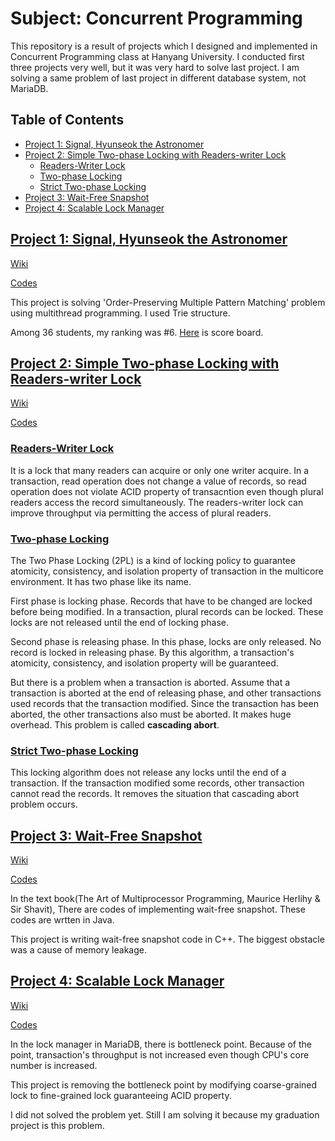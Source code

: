 # Subject: Concurrent Programming

This repository is a result of projects which I designed and implemented in Concurrent Programming class at Hanyang University. I conducted first three projects very well, but it was very hard to solve last project. I am solving a same problem of last project in different database system, not MariaDB.

## Table of Contents

* [Project 1: Signal, Hyunseok the Astronomer](#project-1-signal-hyunseok-the-astronomer)
* [Project 2: Simple Two\-phase Locking with Readers\-writer Lock](#project-2-simple-two-phase-locking-with-readers-writer-lock)
  * [Readers\-Writer Lock](#readers-writer-lock)
  * [Two\-phase Locking](#two-phase-locking)
  * [Strict Two\-phase Locking](#strict-two-phase-locking)
* [Project 3: Wait\-Free Snapshot](#project-3-wait-free-snapshot)
* [Project 4: Scalable Lock Manager](#project-4-scalable-lock-manager)

## [Project 1: Signal, Hyunseok the Astronomer](#table-of-contents)

[Wiki](https://github.com/hrzon/Class_ConcurrentProgramming/wiki/project1)

[Codes](https://github.com/hrzon/Class_ConcurrentProgramming/tree/master/project1)

This project is solving 'Order-Preserving Multiple Pattern Matching' problem using multithread programming. I used Trie structure.

Among 36 students, my ranking was #6. [Here](https://archive.is/at7oY) is score board.

## [Project 2: Simple Two-phase Locking with Readers-writer Lock](#table-of-contents)

[Wiki](https://github.com/hrzon/Class_ConcurrentProgramming/wiki/project2)

[Codes](https://github.com/hrzon/Class_ConcurrentProgramming/tree/master/project2)

### [Readers-Writer Lock](#table-of-contents)

It is a lock that many readers can acquire or only one writer acquire. In a transaction, read operation does not change a value of records, so read operation does not violate ACID property of transacntion even though plural readers access the record simultaneously. The readers-writer lock can improve throughput via permitting the access of plural readers.

### [Two-phase Locking](#table-of-contents)

The Two Phase Locking (2PL) is a kind of locking policy to guarantee atomicity, consistency, and isolation property of transaction in the multicore environment. It has two phase like its name.

First phase is locking phase. Records that have to be changed are locked before being modified. In a transaction, plural records can be locked. These locks are not released until the end of locking phase.

Second phase is releasing phase. In this phase, locks are only released. No record is locked in releasing phase. By this algorithm, a transaction's atomicity, consistency, and isolation property will be guaranteed.

But there is a problem when a transaction is aborted. Assume that a transaction is aborted at the end of releasing phase, and other transactions used records that the transaction modified. Since the transaction has been aborted, the other transactions also must be aborted. It makes huge overhead. This problem is called **cascading abort**.

### [Strict Two-phase Locking](#table-of-contents)

This locking algorithm does not release any locks until the end of a transaction. If the transaction modified some records, other transaction cannot read the records. It removes the situation that cascading abort problem occurs.

## [Project 3: Wait-Free Snapshot](#table-of-contents)

[Wiki](https://github.com/hrzon/Class_ConcurrentProgramming/wiki/project3)

[Codes](https://github.com/hrzon/Class_ConcurrentProgramming/tree/master/project3)

In the text book(The Art of Multiprocessor Programming, Maurice Herlihy & Sir Shavit), There are codes of implementing wait-free snapshot. These codes are wrtten in Java.

This project is writing wait-free snapshot code in C++. The biggest obstacle was a cause of memory leakage.

## [Project 4: Scalable Lock Manager](#table-of-contents)

[Wiki](https://github.com/hrzon/Class_ConcurrentProgramming/wiki/project4)

[Codes](https://github.com/hrzon/Class_ConcurrentProgramming/tree/master/project4/mariadb)

In the lock manager in MariaDB, there is bottleneck point. Because of the point, transaction's throughput is not increased even though CPU's core number is increased.

This project is removing the bottleneck point by modifying coarse-grained lock to fine-grained lock guaranteeing ACID property.

I did not solved the problem yet. Still I am solving it because my graduation project is this problem.

